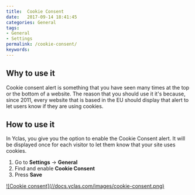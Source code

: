 ```yaml
---
title:  Cookie Consent
date:   2017-09-14 18:41:45
categories: General
tags: 
- General
- Settings
permalink: /cookie-consent/
keywords: 
---
```

## Why to use it

Cookie consent alert is something that you have seen many times at the top or the bottom of a website. The reason that you should use it it's because, since 2011, every website that is based in the EU should display that alert to let users know if they are using cookies. 

## How to use it

In Yclas, you give you the option to enable the Cookie Consent alert. It will be displayed once for each visitor to let them know that your site uses cookies.

1. Go to **Settings** -> **General**
2. Find and enable **Cookie Consent**
3. Press **Save**

<a href="//docs.yclas.com/images/2-step-sms.png" class="thumbnail gallery-item" data-gallery>
![Cookie consent](//docs.yclas.com/images/cookie-consent.png)
</a>

